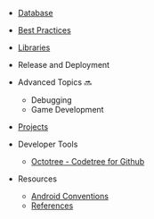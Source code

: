 
- [Database](docs/database.md)

- [Best Practices](docs/best_practices.md)

- [Libraries](docs/libraries.md)

- Release and Deployment

- Advanced Topics :soon:
  - Debugging
  - Game Development

- [Projects](docs/projects.md)

- Developer Tools
  - [Octotree - Codetree for Github](https://github.com/buunguyen/octotree)

- Resources
  - [Android Conventions](docs/resources/android_conventions.md)
  - [References](docs/resources/references.md)
